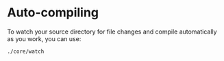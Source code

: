 # Auto-compiling

To watch your source directory for file changes and compile automatically as you work, you can use:

    ./core/watch
